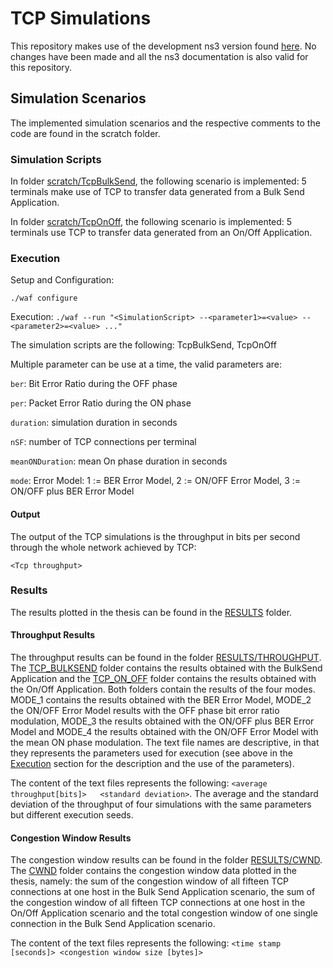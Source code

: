 # TCP Simulations

This repository makes use of the development ns3 version found [here](https://github.com/nsnam/ns-3-dev-git). No changes have been made and all the ns3 documentation is also valid for this repository.

## Simulation Scenarios
The implemented simulation scenarios and the respective comments to the code are found in the scratch folder.

### Simulation Scripts

In folder [scratch/TcpBulkSend](https://github.com/UsernameN0tAvailable/tcp_simulations/tree/master/scratch/TcpBulkSend), the following scenario is implemented: 5 terminals make use of TCP to transfer data generated from a Bulk Send Application.

In folder [scratch/TcpOnOff](https://github.com/UsernameN0tAvailable/tcp_simulations/tree/master/scratch/TcpOnOff), the following scenario is implemented: 5 terminals use TCP to transfer data generated from an On/Off Application.

### Execution
Setup and Configuration:

````./waf configure````

Execution:
````./waf --run "<SimulationScript> --<parameter1>=<value> --<parameter2>=<value> ..."````

The simulation scripts are the following: TcpBulkSend, TcpOnOff

Multiple parameter can be use at a time, the valid parameters are:

````ber````: Bit Error Ratio during the OFF phase

````per````: Packet Error Ratio during the ON phase

````duration````: simulation duration in seconds

````nSF````: number of TCP connections per terminal

````meanONDuration````: mean On phase duration in seconds

````mode````: Error Model: 1 := BER Error Model, 2 := ON/OFF Error Model, 3 := ON/OFF plus BER Error Model

#### Output

The output of the TCP simulations is the throughput in bits per second through the whole network achieved by TCP:

````<Tcp throughput> ````

### Results
The results plotted in the thesis can be found in the [RESULTS](https://github.com/UsernameN0tAvailable/tcp_simulations/tree/master/RESULTS) folder.
#### Throughput Results
The throughput results can be found in the folder [RESULTS/THROUGHPUT](https://github.com/UsernameN0tAvailable/tcp_simulations/tree/master/RESULTS/THROUGHPUT). 
The [TCP_BULKSEND](https://github.com/UsernameN0tAvailable/tcp_simulations/tree/master/RESULTS/THROUGHPUT/TCP_BULKSEND) folder contains the results obtained with 
the BulkSend Application and the [TCP_ON_OFF](https://github.com/UsernameN0tAvailable/tcp_simulations/tree/master/RESULTS/THROUGHPUT/TCP_ON_OFF) folder contains the results obtained with the On/Off Application. Both folders contain
the results of the four modes. MODE_1 contains the results obtained with the BER Error Model, MODE_2 the ON/OFF Error Model 
results with the OFF phase bit error ratio modulation, MODE_3 the results obtained with the ON/OFF plus BER Error Model and
MODE_4 the results obtained with the ON/OFF Error Model with the mean ON phase modulation. The text file names are descriptive, in that 
they represents the parameters used for execution (see above in the [Execution](###Execution) section for the description and the use of the parameters).

The content of the text files represents the following: ````<average throughput[bits]>   <standard deviation>````.
The average and the standard deviation of the throughput of four simulations with the same parameters but different execution seeds.
#### Congestion Window Results
The congestion window results can be found in the folder [RESULTS/CWND](https://github.com/UsernameN0tAvailable/tcp_simulations/tree/master/RESULTS/CWND). The [CWND](https://github.com/UsernameN0tAvailable/tcp_simulations/tree/master/RESULTS/CWND) folder contains the congestion window data plotted in the thesis, namely: 
the sum of the congestion window of all fifteen TCP connections at one host in the Bulk Send Application scenario, the sum of the congestion window of all fifteen TCP
 connections at one host in the On/Off Application scenario and the total congestion window of one single connection in the Bulk Send Application
scenario.

The content of the text files represents the following: ````<time stamp [seconds]> <congestion window size [bytes]>````


